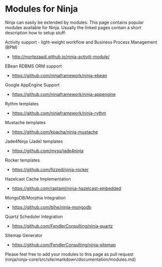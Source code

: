 Modules for Ninja
=================

Ninja can easily be extended by modules. This page contains popular modules
available for Ninja. Usually the linked pages contain
a short description how to setup stuff:


Activity support - light-weight workflow and Business Process Management (BPM)

 * http://mortezaadi.github.io/ninja-activiti-module/ 


EBean RDBMS ORM support

 * https://github.com/ninjaframework/ninja-ebean
 
 
Google AppEngine Support

 * https://github.com/ninjaframework/ninja-appengine
 
 
Rythm templates

 * https://github.com/ninjaframework/ninja-rythm
 
 
Mustache templates

 * https://github.com/kpacha/ninja-mustache


Jade4Ninja (Jade) templates

 * https://github.com/mysu/jade4ninja

Rocker templates

 * https://github.com/fizzed/ninja-rocker
 
Hazelcast Cache Implementation

 * https://github.com/raptaml/ninja-hazelcast-embedded
 
MongoDB/Morphia Integration

 * https://github.com/bihe/ninja-mongodb

Quartz Scheduler Integration

 * https://github.com/FendlerConsulting/ninja-quartz
 
Sitemap Generator

 * https://github.com/FendlerConsulting/ninja-sitemap
 

<div class="alert alert-info">
Please feel free to add your modules to this page as pull request 
(ninja/ninja-core/src/site/markdown/documentation/modules.md)
</div>
